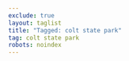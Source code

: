 ```yaml
---
exclude: true
layout: taglist
title: "Tagged: colt state park"
tag: colt state park
robots: noindex
---
```


